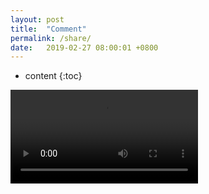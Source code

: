 ```yaml
---
layout: post
title:  "Comment"
permalink: /share/
date:   2019-02-27 08:00:01 +0800
---
```


* content
{:toc}

<div>
    <video>
    <source src="/ns/static/video/1.mp4"
            type="video/mp4">

    Sorry, your browser doesn't support embedded videos.
    </video>
</div>